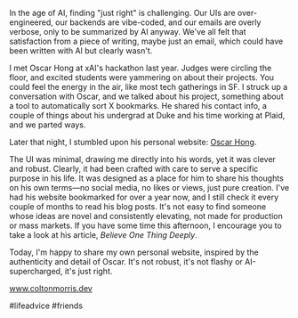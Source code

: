 In the age of AI, finding "just right" is challenging. Our UIs are over-engineered, our backends are vibe-coded, and our emails are overly verbose, only to be summarized by AI anyway. We've all felt that satisfaction from a piece of writing, maybe just an email, which could have been written with AI but clearly wasn't.

I met Oscar Hong at xAI's hackathon last year. Judges were circling the floor, and excited students were yammering on about their projects. You could feel the energy in the air, like most tech gatherings in SF. I struck up a conversation with Oscar, and we talked about his project, something about a tool to automatically sort X bookmarks. He shared his contact info, a couple of things about his undergrad at Duke and his time working at Plaid, and we parted ways.

Later that night, I stumbled upon his personal website: [Oscar Hong](https://oscarhong.net/).

The UI was minimal, drawing me directly into his words, yet it was clever and robust. Clearly, it had been crafted with care to serve a specific purpose in his life. It was designed as a place for him to share his thoughts on his own terms—no social media, no likes or views, just pure creation. I've had his website bookmarked for over a year now, and I still check it every couple of months to read his blog posts. It's not easy to find someone whose ideas are novel and consistently elevating, not made for production or mass markets. If you have some time this afternoon, I encourage you to take a look at his article, *Believe One Thing Deeply*.

Today, I'm happy to share my own personal website, inspired by the authenticity and detail of Oscar. It's not robust, it's not flashy or AI-supercharged, it's just right.

www.coltonmorris.dev

#lifeadvice #friends